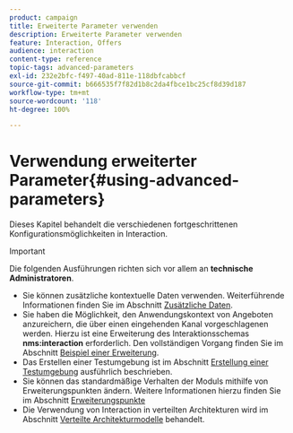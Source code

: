 ```yaml
---
product: campaign
title: Erweiterte Parameter verwenden
description: Erweiterte Parameter verwenden
feature: Interaction, Offers
audience: interaction
content-type: reference
topic-tags: advanced-parameters
exl-id: 232e2bfc-f497-40ad-811e-118dbfcabbcf
source-git-commit: b666535f7f82d1b8c2da4fbce1bc25cf8d39d187
workflow-type: tm+mt
source-wordcount: '118'
ht-degree: 100%

---
```


# Verwendung erweiterter Parameter{#using-advanced-parameters}



Dieses Kapitel behandelt die verschiedenen fortgeschrittenen Konfigurationsmöglichkeiten in Interaction.

>[!IMPORTANT]
>
>Die folgenden Ausführungen richten sich vor allem an **technische Administratoren**.

* Sie können zusätzliche kontextuelle Daten verwenden. Weiterführende Informationen finden Sie im Abschnitt [Zusätzliche Daten](../../interaction/using/additional-data.md).
* Sie haben die Möglichkeit, den Anwendungskontext von Angeboten anzureichern, die über einen eingehenden Kanal vorgeschlagenen werden. Hierzu ist eine Erweiterung des Interaktionsschemas **nms:interaction** erforderlich. Den vollständigen Vorgang finden Sie im Abschnitt [Beispiel einer Erweiterung](../../interaction/using/extension-example.md).
* Das Erstellen einer Testumgebung ist im Abschnitt [Erstellung einer Testumgebung](../../interaction/using/creating-a-test-environment.md) ausführlich beschrieben.
* Sie können das standardmäßige Verhalten der Moduls mithilfe von Erweiterungspunkten ändern. Weitere Informationen hierzu finden Sie im Abschnitt [Erweiterungspunkte](../../interaction/using/hooks.md)
* Die Verwendung von Interaction in verteilten Architekturen wird im Abschnitt [Verteilte Architekturmodelle](../../interaction/using/distributed-architectures.md) behandelt.
